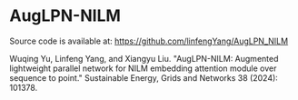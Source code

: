 # AugLPN-NILM

Source code is available at: https://github.com/linfengYang/AugLPN_NILM

Wuqing Yu, Linfeng Yang, and Xiangyu Liu. 
"AugLPN-NILM: Augmented lightweight parallel network for NILM embedding attention module over sequence to point." 
Sustainable Energy, Grids and Networks 38 (2024): 101378.




